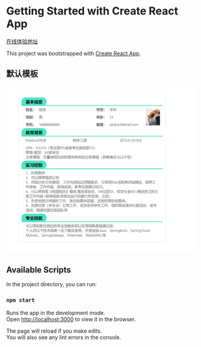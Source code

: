 # Getting Started with Create React App

[在线体验地址](https://react-resume-beige.vercel.app/)

This project was bootstrapped with [Create React App](https://github.com/facebook/create-react-app).

## 默认模板
![](./src/imgs/demo.png)

## Available Scripts

In the project directory, you can run:

### `npm start`

Runs the app in the development mode.\
Open [http://localhost:3000](http://localhost:3000) to view it in the browser.

The page will reload if you make edits.\
You will also see any lint errors in the console.